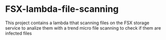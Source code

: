# FSX-lambda-file-scanning
This project contains a lambda tthat scanning files on the FSX storage service to analize them with a trend micro file scanning to check if them are infected files
